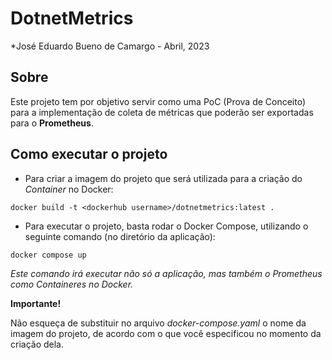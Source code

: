 # DotnetMetrics
*José Eduardo Bueno de Camargo - Abril, 2023

## Sobre

Este projeto tem por objetivo servir como uma PoC (Prova de Conceito) para a implementação de coleta de métricas que poderão ser exportadas para o **Prometheus**. 

## Como executar o projeto

- Para criar a imagem do projeto que será utilizada para a criação do *Container* no Docker:

```
docker build -t <dockerhub username>/dotnetmetrics:latest .
```

- Para executar o projeto, basta rodar o Docker Compose, utilizando o seguinte comando (no diretório da aplicação):

```
docker compose up
```

*Este comando irá executar não só a aplicação, mas também o *Prometheus* como Containeres no Docker.*

**Importante!**

Não esqueça de substituir no arquivo *docker-compose.yaml* o nome da imagem do projeto, de acordo com o que você especificou no momento da criação dela.